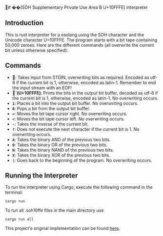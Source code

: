 &#x1;# ��(SOH Supplementary Private Use Area B U+10FFFE) interpreter

## Introduction

This is rust interpreter for a esolang using the SOH character and the Unicode character U+10FFFE. The program starts with a bit tape containing 50,000 zeroes. Here are the different commands (all overwrite the current bit unless otherwise specified):

## Commands

-  &#x1;: Takes input from STDIN, overwriting bits as required. Encoded as utf-8 if the current bit is 1, otherwise, encoded as latin-1. Remember to end the input stream with an EOF!
- **&#x10FFFE;`(U+10FFFE)**: Prints the bits in the output bit buffer, decoded as utf-8 if the current bit is 1, otherwise, encoded as latin-1. No overwriting occurs.
- **`1`**: Places a bit into the output bit buffer. No overwriting occurs.
- **`0`**: Pops a bit from the output bit buffer.
- **`>`**: Moves the bit tape cursor right. No overwriting occurs.
- **`<`**: Moves the bit tape cursor left. No overwriting occurs.
- **`-`**: Takes the inverse of the current bit.
- **`?`**: Does not execute the next character if the current bit is 1. No overwriting occurs.
- **`A`**: Takes the binary AND of the previous two bits.
- **`O`**: Takes the binary OR of the previous two bits.
- **`N`**: Takes the binary NAND of the previous two bits.
- **`X`**: Takes the binary XOR of the previous two bits.
- **`|`**: Goes back to the beginning of the program. No overwriting occurs.

## Running the Interpreter

To run the interpreter using Cargo, execute the following command in the terminal:

```
cargo run
```
To run all .soh10ffe files in the main directory use

```
cargo run all
```

This project's original implementation can be found [here](https://github.com/PlaceReporter99/soh-supplementary-private-use-area-b-u-10fffe).
